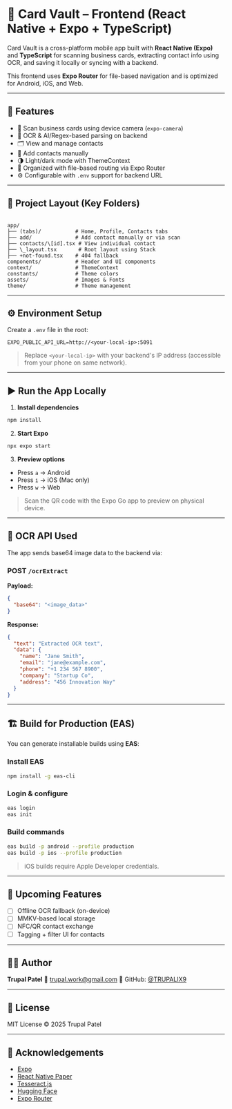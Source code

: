 
# 📇 Card Vault – Frontend (React Native + Expo + TypeScript)

Card Vault is a cross-platform mobile app built with **React Native (Expo)** and **TypeScript** for scanning business cards, extracting contact info using OCR, and saving it locally or syncing with a backend.

This frontend uses **Expo Router** for file-based navigation and is optimized for Android, iOS, and Web.

---

## 🧭 Features

- 📸 Scan business cards using device camera (`expo-camera`)
- 🧠 OCR & AI/Regex-based parsing on backend
- 🗂 View and manage contacts
- 📝 Add contacts manually
- 🌗 Light/dark mode with ThemeContext
- 📁 Organized with file-based routing via Expo Router
- ⚙️ Configurable with `.env` support for backend URL

---

## 📁 Project Layout (Key Folders)

```

app/
├── (tabs)/           # Home, Profile, Contacts tabs
├── add/              # Add contact manually or via scan
├── contacts/\[id].tsx # View individual contact
├── \_layout.tsx       # Root layout using Stack
├── +not-found.tsx    # 404 fallback
components/           # Header and UI components
context/              # ThemeContext
constants/            # Theme colors
assets/               # Images & Fonts
theme/                # Theme management

````

---

## ⚙️ Environment Setup

Create a `.env` file in the root:

```env
EXPO_PUBLIC_API_URL=http://<your-local-ip>:5091
````

> Replace `<your-local-ip>` with your backend's IP address (accessible from your phone on same network).

---

## ▶️ Run the App Locally

1. **Install dependencies**

```bash
npm install
```

2. **Start Expo**

```bash
npx expo start
```

3. **Preview options**

* Press `a` → Android
* Press `i` → iOS (Mac only)
* Press `w` → Web

> Scan the QR code with the Expo Go app to preview on physical device.

---

## 📸 OCR API Used

The app sends base64 image data to the backend via:

### POST `/ocrExtract`

**Payload:**

```json
{
  "base64": "<image_data>"
}
```

**Response:**

```json
{
  "text": "Extracted OCR text",
  "data": {
    "name": "Jane Smith",
    "email": "jane@example.com",
    "phone": "+1 234 567 8900",
    "company": "Startup Co",
    "address": "456 Innovation Way"
  }
}
```

---

## 🏗 Build for Production (EAS)

You can generate installable builds using **EAS**:

### Install EAS

```bash
npm install -g eas-cli
```

### Login & configure

```bash
eas login
eas init
```

### Build commands

```bash
eas build -p android --profile production
eas build -p ios --profile production
```

> iOS builds require Apple Developer credentials.

---

## 🔧 Upcoming Features

* [ ] Offline OCR fallback (on-device)
* [ ] MMKV-based local storage
* [ ] NFC/QR contact exchange
* [ ] Tagging + filter UI for contacts

---

## 🧑‍💻 Author

**Trupal Patel**
📧 [trupal.work@gmail.com](mailto:trupal.work@gmail.com)
🔗 GitHub: [@TRUPALIX9](https://github.com/TRUPALIX9)

---

## 📄 License

MIT License © 2025 Trupal Patel

---

## 🙌 Acknowledgements

* [Expo](https://expo.dev/)
* [React Native Paper](https://callstack.github.io/react-native-paper/)
* [Tesseract.js](https://github.com/naptha/tesseract.js)
* [Hugging Face](https://huggingface.co/)
* [Expo Router](https://expo.github.io/router/)

```

```
